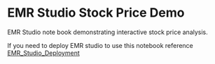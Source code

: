 # EMR Studio Stock Price Demo

EMR Studio note book demonstrating interactive stock price analysis. 

If you need to deploy EMR studio to use this notebook reference [EMR_Studio_Deployment](https://github.com/ev2900/EMR_Studio_Deployment)
